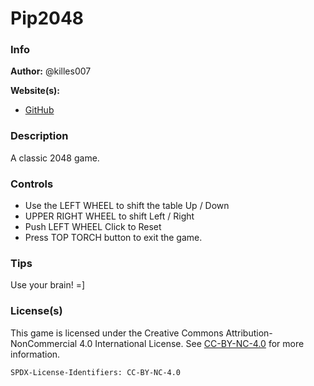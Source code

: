 # Pip2048

### Info

**Author:** @killes007

**Website(s):**

- [GitHub](https://github.com/killes007)

### Description

A classic 2048 game.

### Controls

- Use the LEFT WHEEL to shift the table Up / Down
- UPPER RIGHT WHEEL to shift Left / Right
- Push LEFT WHEEL Click to Reset
- Press TOP TORCH button to exit the game.

### Tips

Use your brain! =]

### License(s)

This game is licensed under the Creative Commons Attribution-NonCommercial 4.0
International License. See
[CC-BY-NC-4.0](https://creativecommons.org/licenses/by-nc/4.0/) for more
information.

`SPDX-License-Identifiers: CC-BY-NC-4.0`
